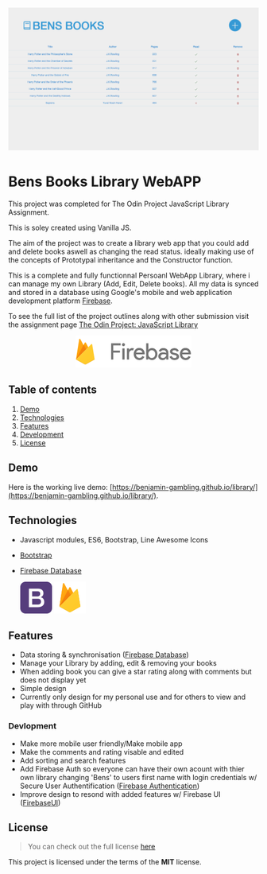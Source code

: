 
# ![Bens Books Library WebApp](readme_img/screenshot.png)

# Bens Books Library WebAPP

This project was completed for The Odin Project JavaScript Library Assignment. 

This is soley created using Vanilla JS. 

The aim of the project was to create a library web app that you could add and delete books aswell as changing the read status. ideally making use of the concepts of Prototypal inheritance and the Constructor function.

This is a complete and fully functionnal Persoanl WebApp Library, where i can manage my own Library (Add, Edit, Delete books). All my data is synced and stored in a database using Google's mobile and web application development platform [Firebase](https://firebase.google.com/).

To see the full list of the project outlines along with other submission visit the assignment page [The Odin Project: JavaScript Library](https://www.theodinproject.com/courses/javascript/lessons/library?ref=lnav)


<p align="center">
  <img width="232" height="64" src="readme_img/firebase.png">
</p>

## Table of contents

1. [Demo](#demo)
2. [Technologies](#technologies)
3. [Features](#features)
4. [Development](#development)
5. [License](#license)

## Demo

Here is the working live demo:
[https://benjamin-gambling.github.io/library/](https://benjamin-gambling.github.io/library/).

## Technologies

- Javascript modules, ES6, Bootstrap, Line Awesome Icons
- [Bootstrap](https://getbootstrap.com/)
- [Firebase Database](https://firebase.google.com/products/database/)

  <img width="64" height="64" src="readme_img/bootstrap.png">
  <img width="64" height="64" src="readme_img/firebase-logo.png">

## Features
- Data storing & synchronisation ([Firebase Database](https://firebase.google.com/products/database/))
- Manage your Library by adding, edit & removing your books
- When adding book you can give a star rating along with comments but does not display yet
- Simple design
- Currently only design for my personal use and for others to view and play with through GitHub

### Devlopment
- Make more mobile user friendly/Make mobile app
- Make the comments and rating visable and edited 
- Add sorting and search features
- Add Firebase Auth so everyone can have their own acount with thier own library changing 'Bens' to users first name with login credentials w/ Secure User Authentification ([Firebase Authentication](https://firebase.google.com/products/auth/))
- Improve design to resond with added features w/ Firebase UI ([FirebaseUI](https://github.com/firebase/firebaseui-web))

## License

> You can check out the full license [here](LICENSE)

This project is licensed under the terms of the **MIT** license.